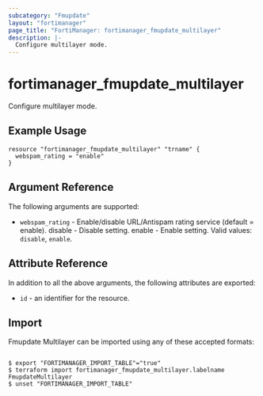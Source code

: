 ```yaml
---
subcategory: "Fmupdate"
layout: "fortimanager"
page_title: "FortiManager: fortimanager_fmupdate_multilayer"
description: |-
  Configure multilayer mode.
---
```


# fortimanager_fmupdate_multilayer
Configure multilayer mode.

## Example Usage

```hcl
resource "fortimanager_fmupdate_multilayer" "trname" {
  webspam_rating = "enable"
}
```

## Argument Reference


The following arguments are supported:


* `webspam_rating` - Enable/disable URL/Antispam rating service (default = enable). disable - Disable setting. enable - Enable setting. Valid values: `disable`, `enable`.



## Attribute Reference

In addition to all the above arguments, the following attributes are exported:
* `id` - an identifier for the resource.

## Import

Fmupdate Multilayer can be imported using any of these accepted formats:
```

$ export "FORTIMANAGER_IMPORT_TABLE"="true"
$ terraform import fortimanager_fmupdate_multilayer.labelname FmupdateMultilayer
$ unset "FORTIMANAGER_IMPORT_TABLE"
```

